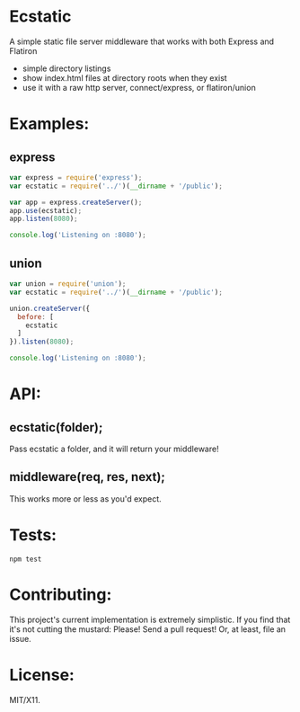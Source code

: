 # Ecstatic

A simple static file server middleware that works with both Express and Flatiron

* simple directory listings
* show index.html files at directory roots when they exist
* use it with a raw http server, connect/express, or flatiron/union

# Examples:

## express

``` js
var express = require('express');
var ecstatic = require('../')(__dirname + '/public');

var app = express.createServer();
app.use(ecstatic);
app.listen(8080);

console.log('Listening on :8080');
```

## union

``` js
var union = require('union');
var ecstatic = require('../')(__dirname + '/public');

union.createServer({
  before: [
    ecstatic
  ]
}).listen(8080);

console.log('Listening on :8080');
```

# API:

## ecstatic(folder);

Pass ecstatic a folder, and it will return your middleware!

## middleware(req, res, next);

This works more or less as you'd expect.

# Tests:

    npm test

# Contributing:

This project's current implementation is extremely simplistic. If you find that it's not cutting the mustard: Please! Send a pull request! Or, at least, file an issue.

# License:

MIT/X11.
